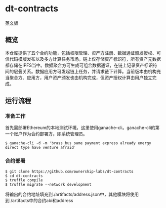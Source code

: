 # dt-contracts

[英文版](./README.md)

## 概览

本仓库提供了五个合约功能，包括权限管理、资产方注册、数据通证颁发授权、可信代码模版发布以及多方计算任务市场。链上仅存储资产标识符，所有资产元数据都存储在IPFS当中。数据聚合方可生成可组合数据通证，在链上记录资产标识符间的层叠关系。数据应用方可发起链上任务，并请求链下计算。当前版本由机构充当聚合方、应用方，用户资产颁发也由机构完成，但资产授权计算由用户独立完成。

## 运行流程

### 准备工作

首先需部署Ethereum的本地测试环境，这里使用ganache-cli。ganache-cli的第一个账户作为合约部署方，即系统管理员。
```
$ ganache-cli -d -m 'brass bus same payment express already energy direct type have venture afraid'
```

### 合约部署

```
$ git clone https://github.com/ownership-labs/dt-contracts
$ cd dt-contracts
$ truffle compile
$ truffle migrate --network development
```

将输出的合约地址填充到./artifacts/address.json中，其他模块将使用到./artifacts中的合约abi和address